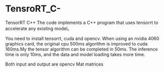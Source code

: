 # TensroRT_C-
TensorRT C++ 
The code implements a C++ program that uses tensorrt to accelerate any existing model。

You need to install tensorrt, cuda and opencv. When using an nvidia 4060 graphics card, the original cpu 500ms algorithm is improved to cuda 160ms.My the tensor algorithm can be completed in 50ms. The inference time is only 10ms, and the data and model loading takes more time.

Both input and output are opencv Mat matrices
